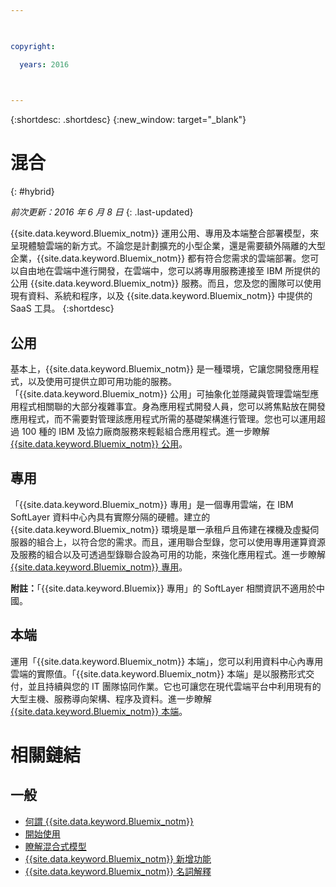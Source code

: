 ```yaml
---

 

copyright:

  years: 2016

 

---
```


{:shortdesc: .shortdesc}
{:new_window: target="_blank"}

# 混合
{: #hybrid}

*前次更新：2016 年 6 月 8 日*
{: .last-updated}

{{site.data.keyword.Bluemix_notm}} 運用公用、專用及本端整合部署模型，來呈現體驗雲端的新方式。不論您是計劃擴充的小型企業，還是需要額外隔離的大型企業，{{site.data.keyword.Bluemix_notm}} 都有符合您需求的雲端部署。您可以自由地在雲端中進行開發，在雲端中，您可以將專用服務連接至 IBM 所提供的公用 {{site.data.keyword.Bluemix_notm}} 服務。而且，您及您的團隊可以使用現有資料、系統和程序，以及 {{site.data.keyword.Bluemix_notm}} 中提供的 SaaS 工具。
{:shortdesc}

## 公用

基本上，{{site.data.keyword.Bluemix_notm}} 是一種環境，它讓您開發應用程式，以及使用可提供立即可用功能的服務。「{{site.data.keyword.Bluemix_notm}} 公用」可抽象化並隱藏與管理雲端型應用程式相關聯的大部分複雜事宜。身為應用程式開發人員，您可以將焦點放在開發應用程式，而不需要對管理該應用程式所需的基礎架構進行管理。您也可以運用超過 100 種的 IBM 及協力廠商服務來輕鬆組合應用程式。進一步瞭解 [{{site.data.keyword.Bluemix_notm}} 公用](../public/index.html)。

## 專用

「{{site.data.keyword.Bluemix_notm}} 專用」是一個專用雲端，在 IBM SoftLayer 資料中心內具有實際分隔的硬體。建立的 {{site.data.keyword.Bluemix_notm}} 環境是單一承租戶且佈建在裸機及虛擬伺服器的組合上，以符合您的需求。而且，運用聯合型錄，您可以使用專用運算資源及服務的組合以及可透過型錄聯合設為可用的功能，來強化應用程式。進一步瞭解 [{{site.data.keyword.Bluemix_notm}} 專用](../dedicated/index.html)。

**附註：**「{{site.data.keyword.Bluemix}} 專用」的 SoftLayer 相關資訊不適用於中國。 

## 本端

運用「{{site.data.keyword.Bluemix_notm}} 本端」，您可以利用資料中心內專用雲端的實際值。「{{site.data.keyword.Bluemix_notm}} 本端」是以服務形式交付，並且持續與您的 IT 團隊協同作業。它也可讓您在現代雲端平台中利用現有的大型主機、服務導向架構、程序及資料。進一步瞭解 [{{site.data.keyword.Bluemix_notm}} 本端](../local/index.html)。

# 相關鏈結
## 一般
* [何謂 {{site.data.keyword.Bluemix_notm}}](http://www.ibm.com/cloud-computing/bluemix/what-is-bluemix/)
* [開始使用](http://www.ibm.com/cloud-computing/bluemix/getting-started/)
* [瞭解混合式模型](http://www.ibm.com/cloud-computing/bluemix/hybrid/)
* [{{site.data.keyword.Bluemix_notm}} 新增功能](../whatsnew/index.html)
* [{{site.data.keyword.Bluemix_notm}} 名詞解釋](../overview/glossary/index.html)
